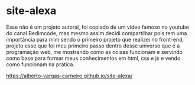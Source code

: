 # site-alexa

Esse não é um projeto autoral, foi copiado de um vídeo famoso no youtube do canal Bedimcode, mas mesmo assim decidi compartilhar pois tem uma importância para mim sendo o primeiro projeto que realizei no front-end, projeto esse que foi meu primeiro passo dentro desse universo que é a programação web, me mostrando como as coisas funcionam e servindo como base para formar meus conhecimentos em html, css e js e vendo como funcionam na prática.

https://alberto-vargas-carneiro.github.io/site-alexa/
